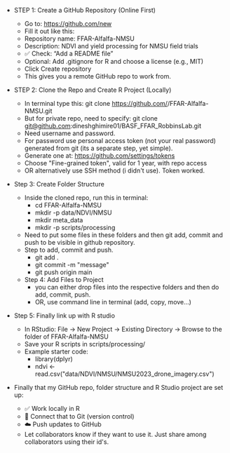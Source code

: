 - STEP 1: Create a GitHub Repository (Online First)
  - Go to: https://github.com/new
  - Fill it out like this:
  - Repository name: FFAR-Alfalfa-NMSU
  - Description: NDVI and yield processing for NMSU field trials
  - ✅ Check: “Add a README file”
  - Optional: Add .gitignore for R and choose a license (e.g., MIT)
  - Click Create repository
  - This gives you a remote GitHub repo to work from.
- STEP 2: Clone the Repo and Create R Project (Locally)
  - In terminal type this: git clone https://github.com/<your-username>/FFAR-Alfalfa-NMSU.git
  - But for private repo, need to specify: git clone git@github.com:dineshghimire01/BASF_FFAR_RobbinsLab.git
  - Need username and password.
  - For password use personal access token (not your real password) generated from git (its a separate step, yet simple).
  - Generate one at: https://github.com/settings/tokens
  - Choose "Fine-grained token", valid for 1 year, with repo access
  - OR alternatively use SSH method (i didn't use). Token worked.
- Step 3: Create Folder Structure
  - Inside the cloned repo, run this in terminal:
    - cd FFAR-Alfalfa-NMSU
    - mkdir -p data/NDVI/NMSU
    - mkdir meta_data
    - mkdir -p scripts/processing
  - Need to put some files in these folders and then git add, commit and push to be visible in github repository.
  - Step to add, commit and push.
      - git add .
      - git commit -m "message"
      - git push origin main
  - Step 4: Add Files to Project
      - you can either drop files into the respective folders and then do add, commit, push.
      - OR, use command line in terminal (add, copy, move...)
- Step 5: Finally link up with R studio
    - In RStudio: File → New Project → Existing Directory → Browse to the folder of FFAR-Alfalfa-NMSU
    - Save your R scripts in scripts/processing/
    - Example starter code:
      - library(dplyr)
      - ndvi <- read.csv("data/NDVI/NMSU/NMSU2023_drone_imagery.csv")
     
- Finally that my GitHub repo, folder structure and R Studio project are set up:
  - ✅ Work locally in R
  - 🔁 Connect that to Git (version control)
  - ☁️ Push updates to GitHub
  - Let collaborators know if they want to use it. Just share among collaborators using their id's.
